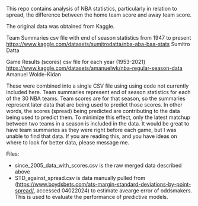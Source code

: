 This repo contains analysis of NBA statistics, particularly in relation to spread, the difference between the home team score and away team score.

The original data was obtained from Kaggle.

Team Summaries
csv file with end of season statistics from 1947 to present
https://www.kaggle.com/datasets/sumitrodatta/nba-aba-baa-stats
Sumitro Datta

Game Results (scores)
csv file for each year (1953-2021)
https://www.kaggle.com/datasets/amanuelwk/nba-regular-season-data
Amanuel Wolde-Kidan

These were combined into a single CSV file using using code not currently included here.  Team summaries represent end of season statistics for each of the 30 NBA teams.  Team scores are for that season, so the summaries represent later data that are being used to predict those scores.  In other words, the scores (spread) being predicted are contributing to the data being used to predict them.  To minimize this effect, only the latest matchup between two teams in a season is included in the data.  It would be great to have team summaries as they were right before each game, but I was unable to find that data.  If you are reading this, and you have ideas on where to look for better data, please message me.

Files:

* since_2005_data_with_scores.csv is the raw merged data described above
* STD_against_spread.csv is data manually pulled from (https://www.boydsbets.com/ats-margin-standard-deviations-by-point-spread/, accessed 04022024) to estimate avearge error of oddsmakers.  This is used to evaluate the performance of predictive models.
